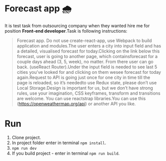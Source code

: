 # Forecast app 🌧

It is test task from outsourcing company when they wanted hire me for position **Front-end developer**.Task is following instructions:

> Forecast app. Do not use create-react-app, use Webpack to build application and modules.The user enters a city into input field and has a detailed, visualised forecast for today.Clicking on the link below this forecast, user is going to another page, which containsforecast for a couple days ahead (3, 5, week), no matter. From there user can go back. (useReact Router).Under the input field is needed to see last 5 cities you’ve looked for and clicking on them wesee forecast for today again.Request to API is going just once for one city in time till the page is reloaded, so it’s neededto use Redux state, please don’t use Local Storage.Design is important for us, but we don’t have strong rules, use your imagination, CSS keyframes, transform and transitions are welcome. You can use reactstrap libraries.You can use this (https://openweathermap.org/api) or another API you like.

# Run

1. Clone project.
2. In project folder enter in terminal `npm install`.
3. `npm run dev`
4. If you build project - enter in terminal `npm run build`.
